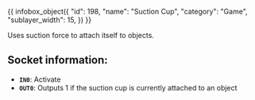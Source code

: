 {{ infobox_object({
	"id": 198,
	"name": "Suction Cup",
	"category": "Game",
	"sublayer_width": 15,
}) }}

Uses suction force to attach itself to objects.

## Socket information:
- **`IN0`**: Activate
- **`OUT0`**: Outputs 1 if the suction cup is currently attached to an object
